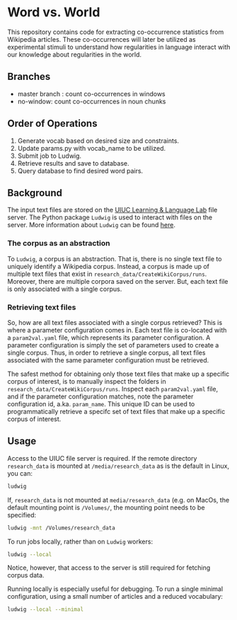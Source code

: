 # Word vs. World


This repository contains code for extracting co-occurrence statistics from Wikipedia articles.
These co-occurrences will later be utilized as experimental stimuli to understand how regularities in language interact with our knowledge about regularities in the world.

## Branches

* master branch : count co-occurrences in windows
* no-window: count co-occurrences in noun chunks

## Order of Operations

1. Generate vocab based on desired size and constraints.
2. Update params.py with vocab_name to be utilized.
3. Submit job to Ludwig.
4. Retrieve results and save to database.
5. Query database to find desired word pairs.

## Background

The input text files are stored on the [UIUC Learning & Language Lab](http://learninglanguagelab.org/) file server.
The Python package `Ludwig` is used to interact with files on the server.
More information about `Ludwig` can be found [here](https://github.com/phueb/Ludwig).

### The corpus as an abstraction

To `Ludwig`, a corpus is an abstraction.
That is, there is no single text file to uniquely identify a Wikipedia corpus.
Instead, a corpus is made up of multiple text files that exist in `research_data/CreateWikiCorpus/runs`.
Moreover, there are multiple corpora saved on the server.
But, each text file is only associated with a single corpus. 

### Retrieving text files
 
So, how are all text files associated with a single corpus retrieved?
This is where a parameter configuration comes in. 
Each text file is co-located with a `param2val.yaml` file, which represents its parameter configuration.
A parameter configuration is simply the set of parameters used to create a single corpus.
Thus, in order to retrieve a single corpus, all text files associated with the same parameter configuration must be retrieved.

The safest method for obtaining only those text files that make up a specific corpus of interest, is to manually inspect the folders in `research_data/CreateWikiCorpus/runs`. Inspect each `param2val.yaml` file, and if the parameter configuration matches, note the parameter configuration id, a.ka. `param_name`. This unique ID can be used to programmatically retrieve a specifc set of text files that make up a specific corpus of interest.


## Usage

Access to the UIUC file server is required. If the remote directory `research_data` is mounted at `/media/research_data` as is the default in Linux, you can:

```bash
ludwig 
```
If, `research_data` is not mounted at `media/research_data` (e.g. on MacOs, the default mounting point is `/Volumes/`, the mounting point needs to be specified:

```bash
ludwig -mnt /Volumes/research_data 
```

To run jobs locally, rather than on `Ludwig` workers:

```bash
ludwig --local
```

Notice, however, that access to the server is still required for fetching corpus data.

Running locally is especially useful for debugging. 
To run a single minimal configuration, using a small number of articles and a reduced vocabulary:

```bash
ludwig --local --minimal
```

